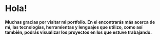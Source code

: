 # Hola!

#### Muchas gracias por visitar mi portfolio. En el encontrarás más acerca de mí, las tecnologías, herramientas y lenguajes que utilizo, como así también, podrás visualizar los proyectos en los que estuve trabajando.
